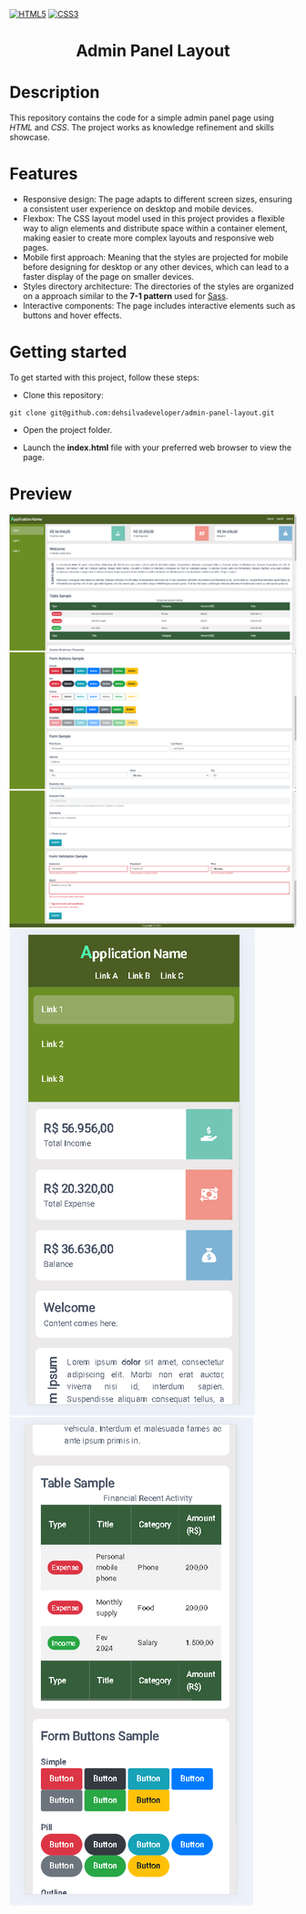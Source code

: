 [![HTML5][html5-shield]][ref-html5]
[![CSS3][css3-shield]][ref-css3]

<h1 align="center">
  Admin Panel Layout
</h1>

# Description

This repository contains the code for a simple admin panel page using *HTML* and *CSS*. The project works as knowledge refinement and skills showcase.

# Features

- Responsive design: The page adapts to different screen sizes, ensuring a consistent user experience on desktop and mobile devices.
- Flexbox: The CSS layout model used in this project provides a flexible way to align elements and distribute space within a container element, making easier to create more complex layouts and responsive web pages.
- Mobile first approach: Meaning that the styles are projected for mobile before designing for desktop or any other devices, which can lead to a faster display of the page on smaller devices.
- Styles directory architecture: The directories of the styles are organized on a approach similar to the **7-1 pattern** used for [Sass](https://sass-guidelin.es/#the-7-1-pattern).
- Interactive components: The page includes interactive elements such as buttons and hover effects.

# Getting started

To get started with this project, follow these steps:

- Clone this repository:

```
git clone git@github.com:dehsilvadeveloper/admin-panel-layout.git
```

- Open the project folder.

- Launch the **index.html** file with your preferred web browser to view the page.

# Preview

![ScreenShot](assets/images/readme/1.png)
![ScreenShot](assets/images/readme/2.png)
![ScreenShot](assets/images/readme/3.png)
![ScreenShot](assets/images/readme/4.png)
![ScreenShot](assets/images/readme/5.png)

<!-- Badge Shields -->
[html5-shield]: https://img.shields.io/badge/html5-%23E34F26.svg?style=for-the-badge&logo=html5&logoColor=white
[css3-shield]: https://img.shields.io/badge/css3-%231572B6.svg?style=for-the-badge&logo=css3&logoColor=white

<!-- References -->
[ref-html5]: https://pt.wikipedia.org/wiki/HTML5
[ref-css3]: https://pt.wikipedia.org/wiki/CSS3